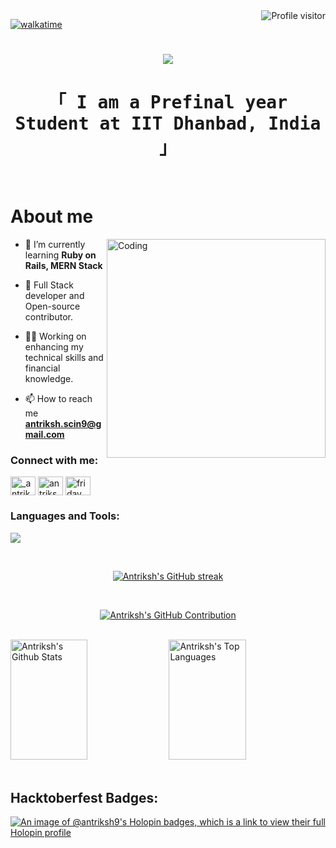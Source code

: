 <a href="https://komarev.com/ghpvc/?username=antriksh-9">
  <img align="right" src="https://komarev.com/ghpvc/?username=antriksh-9&label=Visitors&color=0e75b6&style=flat" alt="Profile visitor" />
</a>

[![walkatime](https://wakatime.com/badge/user/eebb3dd8-d9b2-40de-9b88-6fd6cac99dbc.svg)](https://wakatime.com/@eebb3dd8-d9b2-40de-9b88-6fd6cac99dbc)

<!-- Intro  -->
<h1 align="center">
    <img src="https://readme-typing-svg.herokuapp.com/?font=Righteous&size=35&center=true&vCenter=true&width=500&height=70&duration=4000&lines=Hi+There!+👋;+I'm+Antriksh+Dangi!;" />
</h1>

<h1 align="center"> 
  <samp>
    「 I am a Prefinal year Student at IIT Dhanbad, India 」
  </samp>
</h1>
<br/>




<!-- About Section -->
 # About me

<img align="right" alt="Coding" width="350" src="https://media1.giphy.com/media/v1.Y2lkPTc5MGI3NjExcmZrcWxnc2I5emRyZ2ttYXllNDh3bnE4emNzMmkyZm16amtnNjl4NiZlcD12MV9pbnRlcm5hbF9naWZfYnlfaWQmY3Q9Zw/qgQUggAC3Pfv687qPC/giphy.gif" />

- 🌱 I’m currently learning **Ruby on Rails, MERN Stack**

- 📌 Full Stack developer and Open-source contributor.

- 🧑‍💻 Working on enhancing my technical skills and financial knowledge.

- 📫 How to reach me **antriksh.scin9@gmail.com**

<h3 align="left">Connect with me:</h3>
<p align="left">
<a href="https://twitter.com/_antriksh_9" target="blank"><img align="center" src="https://raw.githubusercontent.com/rahuldkjain/github-profile-readme-generator/master/src/images/icons/Social/twitter.svg" alt="_antriksh_9" height="30" width="40" /></a>
<a href="https://linkedin.com/in/antriksh-dangi-667471236/" target="blank"><img align="center" src="https://raw.githubusercontent.com/rahuldkjain/github-profile-readme-generator/master/src/images/icons/Social/linked-in-alt.svg" alt="antriksh-dangi-667471236/" height="30" width="40" /></a>
<a href="https://www.leetcode.com/friday_9" target="blank"><img align="center" src="https://raw.githubusercontent.com/rahuldkjain/github-profile-readme-generator/master/src/images/icons/Social/leet-code.svg" alt="friday_9" height="30" width="40" /></a>
</p>

<!--Languages and Tools Section--> 
<h3 align="left">Languages and Tools:</h3>
<p>
<img src="https://skillicons.dev/icons?i=cpp,bash,js,html,css,react,nextjs,nodejs,express,ruby,rails,md,postgres,mongodb,git,vscode,docker,postman,github"/>
</p>
<br/>

<p align="center">
  <a href="https://github.com/antriksh-9">
    <img src="https://github-readme-streak-stats.herokuapp.com/?user=antriksh-9&theme=radical&border=7F3FBF&background=0D1117" alt="Antriksh's GitHub streak"/>
  </a>
</p>
<br/>

<p align="center">
  <a href="https://github.com/antriksh-9">
    <img src="https://github-profile-summary-cards.vercel.app/api/cards/profile-details?username=antriksh-9&theme=radical" alt="Antriksh's GitHub Contribution"/>
  </a>
</p>
<br/>
<a> 
    <a href="https://github.com/antriksh-9"><img alt="Antriksh's Github Stats" src="https://denvercoder1-github-readme-stats.vercel.app/api?username=antriksh-9&show_icons=true&count_private=true&theme=react&border_color=7F3FBF&bg_color=0D1117&title_color=F85D7F&icon_color=F8D866" height="192px" width="49.5%"/></a>
  <a href="https://github.com/antriksh-9"><img alt="Antriksh's Top Languages" src="https://denvercoder1-github-readme-stats.vercel.app/api/top-langs/?username=antriksh-9&langs_count=8&layout=compact&theme=react&border_color=7F3FBF&bg_color=0D1117&title_color=F85D7F&icon_color=F8D866" height="192px" width="49.5%"/></a>
  <br/>
</a>

<br/>

<h2 align="left">Hacktoberfest Badges:</h2>

[![An image of @antriksh9's Holopin badges, which is a link to view their full Holopin profile](https://holopin.me/antriksh9)](https://holopin.io/@antriksh9)
